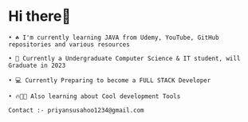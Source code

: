 # Hi there👋

    • ☘ I'm currently learning JAVA from Udemy, YouTube, GitHub repositories and various resources

    • 🏫 Currently a Undergraduate Computer Science & IT student, will Graduate in 2023

    • 💻 Currently Preparing to become a FULL STACK Developer

    • 🔥👨‍💻 Also learning about Cool development Tools 

    Contact :- priyansusahoo1234@gmail.com


